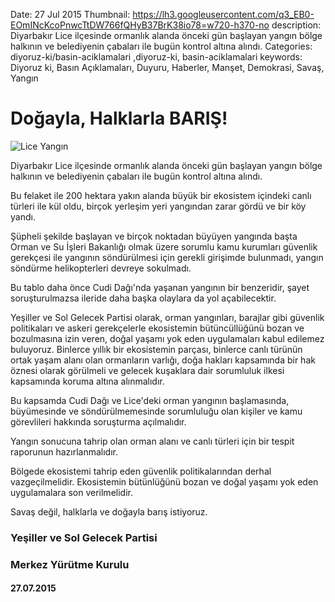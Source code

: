 Date: 27 Jul 2015
Thumbnail: https://lh3.googleusercontent.com/q3_EB0-EOmINcKcoPnwcTtDW766fQHyB37BrK38io78=w720-h370-no
description: Diyarbakır Lice ilçesinde ormanlık alanda önceki gün başlayan yangın bölge halkının ve belediyenin çabaları ile bugün kontrol altına alındı.
Categories: diyoruz-ki/basin-aciklamalari ,diyoruz-ki, basin-aciklamalari
keywords: Diyoruz ki, Basın Açıklamaları, Duyuru, Haberler, Manşet, Demokrasi, Savaş, Yangın

# Doğayla, Halklarla BARIŞ!

![Lice Yangın](https://lh3.googleusercontent.com/q3_EB0-EOmINcKcoPnwcTtDW766fQHyB37BrK38io78=w720-h370-no)

Diyarbakır Lice ilçesinde ormanlık alanda önceki gün başlayan yangın bölge halkının ve belediyenin çabaları ile bugün kontrol altına alındı.

Bu felaket ile 200 hektara yakın alanda büyük bir ekosistem içindeki canlı türleri ile kül oldu, birçok yerleşim yeri yangından zarar gördü ve bir köy yandı.

Şüpheli şekilde başlayan ve birçok noktadan büyüyen yangında başta Orman ve Su İşleri Bakanlığı olmak üzere sorumlu kamu kurumları güvenlik gerekçesi ile yangının söndürülmesi için gerekli girişimde bulunmadı, yangın söndürme helikopterleri devreye sokulmadı.

Bu tablo daha önce Cudi Dağı'nda yaşanan yangının bir benzeridir, şayet soruşturulmazsa ileride daha başka olaylara da yol açabilecektir.

Yeşiller ve Sol Gelecek Partisi olarak, orman yangınları, barajlar gibi güvenlik politikaları ve askeri gerekçelerle ekosistemin bütüncüllüğünü bozan ve bozulmasına izin veren, doğal yaşamı yok eden uygulamaları kabul edilemez buluyoruz. Binlerce yıllık bir ekosistemin parçası, binlerce canlı türünün ortak yaşam alanı olan ormanların varlığı, doğa hakları kapsamında bir hak öznesi olarak görülmeli ve gelecek kuşaklara dair sorumluluk ilkesi kapsamında koruma altına alınmalıdır.

Bu kapsamda Cudi Dağı ve Lice'deki orman yangının başlamasında, büyümesinde ve söndürülmemesinde sorumluluğu olan kişiler ve kamu görevlileri hakkında soruşturma açılmalıdır.

Yangın sonucuna tahrip olan orman alanı ve canlı türleri için bir tespit raporunun hazırlanmalıdır.

Bölgede ekosistemi tahrip eden güvenlik politikalarından derhal vazgeçilmelidir. Ekosistemin bütünlüğünü bozan ve doğal yaşamı yok eden uygulamalara son verilmelidir.

Savaş değil, halklarla ve doğayla barış istiyoruz.



### Yeşiller ve Sol Gelecek Partisi
### Merkez Yürütme Kurulu
#### 27.07.2015
